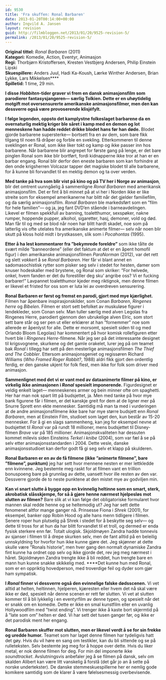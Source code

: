 ```yaml
---
id: 9530
title: 'Fra skuffen: Ronal Barbaren'
date: 2013-01-20T00:14:00+00:00
author: Ingvild A. Jansen
layout: revision
guid: http://filmbloggen.net/2013/01/20/9525-revision-5/
permalink: /2013/01/20/9525-revision-5/
---
```

**Original tittel:** _Ronal Barbaren_ (2011)  
**Kategori:** Komedie, Action, Eventyr, Animasjon  
**Regi:** Thorbjørn Kristoffersen, Kresten Vestbjerg Andersen, Philip Einstein Lipski  
**Skuespillere:** Anders Juul, Hadi Ka-Koush, Lærke Winther Andersen, Brian Lykke, Lars Mikkelsen****  
**Spilletid:** 1 time, 29 min.

**I disse _Hobbiten_-tider graver vi frem en dansk animasjonsfilm som parodierer fantasysjangeren— særlig Tolkien. Dette er en uhøytidelig motgift mot oversensurerte amerikanske animasjonsfilmer, men den kan dessverre også være provoserende klisjéfylt.<!--more-->**

**I følge legenden, oppsto det kamplystne folkeslaget barbarene da** **en overnaturlig mektig kriger ble såret i kamp med en demon og lot menneskene han hadde reddet drikke blodet hans før han døde.** Blodet gjorde barbarene supersterke— bortsett fra en av dem, som bare fikk tilgang til noen få dråper og forble en svekling. Etterkommeren til denne sveklingen er Ronal, som ikke liker tokt og kamp og ikke passer inn hos barbarene. Når barbarene blir angrepet for første gang på lenge, er det bare pinglen Ronal som ikke blir bortført, fordi kidnapperne ikke tror at han er en barbar engang. Ronal blir derfor den eneste barbaren som kan forhindre at den onde krigsherren Volcazar tapper det magiske blodet til alle barbarene, for å kunne bli forvandlet til en mektig demon og ta over verden.

**Med tanke på hva som blir vist på kino og på TV her i Norge av animasjon**, blir det omtrent uunngåelig å sammenligne _Ronal Barbaren_ med amerikansk animasjonsfilm. Det er fint å bli minnet på at vi her i Norden ikke er like streite som for eksempel amerikanerne har blitt når det gjelder familiefilm, og da særlig animasjonsfilm. _Ronal Barbaren_ ble markedsført som en ”film for hele familien”— og ja, jeg fant DVD’en stående i barneavdelingen. Likevel er filmen spekkfull av banning, toaletthumor, sexspøker, nakne rumper, hoppende pupper, alkohol, sigaretter, hasj, demoner, vold og død. Man får til og med se blod når noen har blitt hardt skadet, noe som på latterlig vis ofte utelates fra amerikanske animerte filmer— selv når noen blir skutt på kloss hold midt i brystkassen, slik som i _Pocahontas_ (1995).

**Etter å ha lest kommentarer fra ”bekymrede foreldre”** som ikke tålte de svært milde ”banneordene” (eller det faktum at det er en åpent homofil figur) i den amerikanske animasjonsfilmen _ParaNorman_ (2012), var det rett og slett _vakkert_ å se _Ronal Barbaren_. Her får vi blant annet en sadomasochistisk rytter som pisker seg selv i stedet for hesten, damer som knuser hodeskaller med brystene, og Ronal som skriker: ”For helvede, onkel, hvem fanden er det du forestiller deg sku’ angribe oss? Vi er fucking barbarer!” Lavpannet toaletthumor kjeder meg riktignok, men denne filmen er likevel et fristed for oss som er luta lei av overdreven sensurering.

**Ronal Barbaren er først og fremst en parodi, gjort med mye kjærlighet.** Filmen har åpenbare inspirasjonskilder, som Conan _Barbaren_, _Ringenes herre_ og _Bibelen_. Filmen er stort sett befolket av muskuløse figurer i lendekleder, som Conan selv. Man tuller særlig med alven Legolas fra Ringenes Herre, parodiert gjennom den ubrukelige alven Elric, som stort sett bare står og ser pen ut eller erklærer at han ”fornemmer” noe som allerede er åpenlyst for alle. Dette er morsomt, spesielt siden til og med Orlando Bloom (Legolas) har kommentert på hvor komisk rollefiguren etter hvert ble i _Ringenes Herre_-filmene. Når jeg ser på det interessante designet til krigsvognene, skurkene og det gamle orakelet, lurer jeg på om teamet bak _Ronal_ i tillegg har sett på den mesterlige animasjonsfilmen _The Thief and The Cobbler_. Ettersom animasjonsgeniet og regissøren Richard Williams (_Who Framed Roger Rabbit?_, 1988) aldri fikk gjort den ordentlig ferdig, er den ganske ukjent for folk flest, men ikke for folk som driver med animasjon.

<div class="video-shortcode">
</div>

**Sammenlignet med det vi er vant med av dataanimerte filmer på kino, er virkelig ikke animasjonen i _Ronal_ spesielt imponerende.** Figurdesignet er veldig enkelt laget— menneskenes armer og bein minner ofte om spaghetti. Her har man nok spart litt på budsjettet, ja. Men med tanke på hvor mye bank figurene får i filmen, er det kanskje greit for dem at de ligner mer på Snurre Sprett enn ekte mennesker. Samtidig må man ta med i vurderingen at de andre animasjonsfilmene ikke bare har mye større budsjett enn _Ronal Barbaren_, men at Einstein Film, studioet som laget den, kun består av 15-20 mennesker. For å gi en slags sammenheng, kan jeg for eksempel nevne at budsjettet til _Ronal_ var på rundt 18 millioner, mens budsjettet til Disney-filmen _Brave_ var på 185 millioner. Animasjonskvaliteten har dessuten kommet milevis siden Einsteins _Terkel i knibe_ (2004), som var fæl å se på selv etter animasjonsstandarden i 2004. Dette vesle, danske animasjonsstudioet kan derfor godt få gi seg selv et klapp på skulderen.

**Ronal Barbaren er en av de få filmene (ikke ”animerte filmene”, bare ”filmene”, punktum)** jeg har sett hvor mennene nesten er mer lettkledde enn kvinnene. Jeg bestemte meg raskt for at filmen vant en trillion bonuspoeng bare på grunnlag av dette, uansett hvor ille resten av den var. Dessverre gjorde de to neste punktene at den mistet mye av godviljen min.

**Kan vi snart slutte å bygge opp en kvinnelig heltinne som en smart, sterk, akrobatisk slåsskjempe, for så å gjøre henne nærmest hjelpesløs mot slutten av filmen?** Bare slik at vi kan følge det obligatoriske formularet hvor mannen skal redde henne og se heltemodig ut? Jeg har sett dette fenomenet altfor mange ganger nå. Prinsesse Fiona i _Shrek_ (2001), for eksempel, banker opp Robin Hood og alle hans menn tidligere i filmen. Senere roper hun plutselig på Shrek i stedet for å beskytte seg selv— og dette til tross for at hun da har blitt forvandlet til et troll, og dermed er enda fysisk sterkere enn før. Totalt ulogisk. Skjoldmøyen Zandra hadde tonnevis av sjanser i filmen til å drepe skurken selv, men de fant alltid på en beleilig unnskyldning for hvorfor hun ikke kunne gjøre det. Jeg skjønner at dette skulle være ”Ronals historie”, men hver gang den normalt dynamiske Zandra fint kunne ha ordnet opp selv og ikke gjorde det, rev jeg meg nærmest i håret. Skjoldmøyen Zandra trengte ikke å bli reddet, hun trengte bare en mann hun kunne snakke skikkelig med. ****Det kunne hun med Ronal, som er en oppriktig hovedperson, med troverdige feil og dyder som gjør ham sympatisk.

**I _Ronal_ finner vi dessverre også den evinnelige falske dødsscenen.** Vi vet alltid at helten, heltinnen, hjelperen, kjæresten eller hvem det nå skal være ikke er død, spesielt når denne scenen er rett før slutten. Vi vet at slutten kommer til å bli lykkelig i en eventyrfilm av denne typen, og spesielt når det er snakk om en komedie. Dette er ikke en smal kunstfilm eller en uvanlig Hollywoodfilm med ”twist ending”. Vi trenger ikke å kaste bort skjermtid på å ”late som om” helten er død. Vi har sett det tusen ganger før, og ikke er det parodisk ment her engang.

**Ronal Barbaren skuffer mot slutten, men er likevel verdt å se for sin frekke og uredde humor.** Teamet som har laget denne filmen har tydeligvis hatt det gøy. Hvis du vil høre en sang om testikler, kan du bli sittende og se på rulleteksten. Selv bestemte jeg meg for å hoppe over dette. Hvis du liker metal, er nok denne filmen for deg. For min del imponerte ikke _soundtracket_. Avslutningsvis anbefaler jeg å se filmen på dansk, selv om skalden Alibert kan være litt vanskelig å forstå (det går jo an å sette på norske undertekster). De danske stemmeskuespillerne her er nemlig gode komikere samtidig som de klarer å være følelsesmessig overbevisende.

<div class="video-shortcode">
</div>